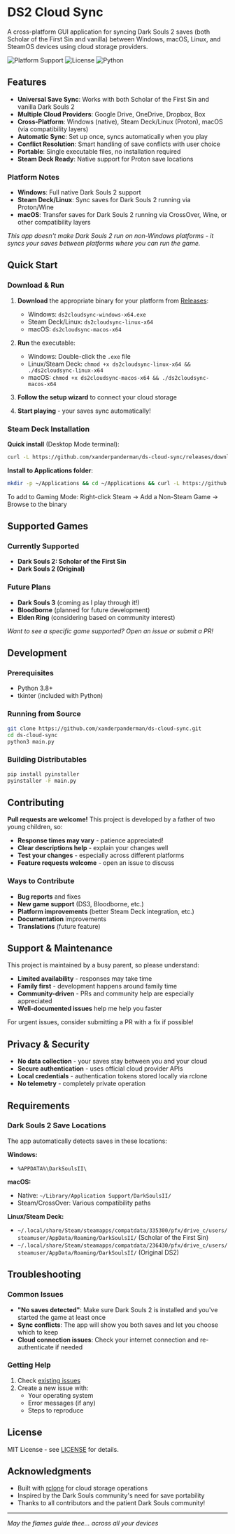 # DS2 Cloud Sync

A cross-platform GUI application for syncing Dark Souls 2 saves (both Scholar of the First Sin and vanilla) between Windows, macOS, Linux, and SteamOS devices using cloud storage providers.

![Platform Support](https://img.shields.io/badge/platform-Windows%20%7C%20macOS%20%7C%20Linux%20%7C%20Steam%20Deck-blue)
![License](https://img.shields.io/badge/license-MIT-green)
![Python](https://img.shields.io/badge/python-3.8%2B-blue)

## Features

- **Universal Save Sync**: Works with both Scholar of the First Sin and vanilla Dark Souls 2
- **Multiple Cloud Providers**: Google Drive, OneDrive, Dropbox, Box
- **Cross-Platform**: Windows (native), Steam Deck/Linux (Proton), macOS (via compatibility layers)
- **Automatic Sync**: Set up once, syncs automatically when you play
- **Conflict Resolution**: Smart handling of save conflicts with user choice
- **Portable**: Single executable files, no installation required
- **Steam Deck Ready**: Native support for Proton save locations

### Platform Notes
- **Windows**: Full native Dark Souls 2 support
- **Steam Deck/Linux**: Sync saves for Dark Souls 2 running via Proton/Wine
- **macOS**: Transfer saves for Dark Souls 2 running via CrossOver, Wine, or other compatibility layers

*This app doesn't make Dark Souls 2 run on non-Windows platforms - it syncs your saves between platforms where you can run the game.*

## Quick Start

### Download & Run

1. **Download** the appropriate binary for your platform from [Releases](https://github.com/xanderpanderman/ds-cloud-sync/releases):
   - Windows: `ds2cloudsync-windows-x64.exe`
   - Steam Deck/Linux: `ds2cloudsync-linux-x64`
   - macOS: `ds2cloudsync-macos-x64`

2. **Run** the executable:
   - Windows: Double-click the `.exe` file
   - Linux/Steam Deck: `chmod +x ds2cloudsync-linux-x64 && ./ds2cloudsync-linux-x64`
   - macOS: `chmod +x ds2cloudsync-macos-x64 && ./ds2cloudsync-macos-x64`

3. **Follow the setup wizard** to connect your cloud storage
4. **Start playing** - your saves sync automatically!

### Steam Deck Installation

**Quick install** (Desktop Mode terminal):
```bash
curl -L https://github.com/xanderpanderman/ds-cloud-sync/releases/download/v1.0.0/ds2cloudsync-linux-x64 -o ds2cloudsync && chmod +x ds2cloudsync && ./ds2cloudsync
```

**Install to Applications folder**:
```bash
mkdir -p ~/Applications && cd ~/Applications && curl -L https://github.com/xanderpanderman/ds-cloud-sync/releases/download/v1.0.0/ds2cloudsync-linux-x64 -o ds2cloudsync && chmod +x ds2cloudsync && ./ds2cloudsync
```

To add to Gaming Mode: Right-click Steam → Add a Non-Steam Game → Browse to the binary

## Supported Games

### Currently Supported
- **Dark Souls 2: Scholar of the First Sin**
- **Dark Souls 2 (Original)**

### Future Plans
- **Dark Souls 3** (coming as I play through it!)
- **Bloodborne** (planned for future development)
- **Elden Ring** (considering based on community interest)

*Want to see a specific game supported? Open an issue or submit a PR!*

## Development

### Prerequisites
- Python 3.8+
- tkinter (included with Python)

### Running from Source
```bash
git clone https://github.com/xanderpanderman/ds-cloud-sync.git
cd ds-cloud-sync
python3 main.py
```

### Building Distributables
```bash
pip install pyinstaller
pyinstaller -F main.py
```

## Contributing

**Pull requests are welcome!** This project is developed by a father of two young children, so:

- **Response times may vary** - patience appreciated!
- **Clear descriptions help** - explain your changes well
- **Test your changes** - especially across different platforms
- **Feature requests welcome** - open an issue to discuss

### Ways to Contribute
- **Bug reports** and fixes
- **New game support** (DS3, Bloodborne, etc.)
- **Platform improvements** (better Steam Deck integration, etc.)
- **Documentation** improvements
- **Translations** (future feature)

## Support & Maintenance

This project is maintained by a busy parent, so please understand:

- **Limited availability** - responses may take time
- **Family first** - development happens around family time
- **Community-driven** - PRs and community help are especially appreciated
- **Well-documented issues** help me help you faster

For urgent issues, consider submitting a PR with a fix if possible!

## Privacy & Security

- **No data collection** - your saves stay between you and your cloud
- **Secure authentication** - uses official cloud provider APIs
- **Local credentials** - authentication tokens stored locally via rclone
- **No telemetry** - completely private operation

## Requirements

### Dark Souls 2 Save Locations
The app automatically detects saves in these locations:

**Windows:**
- `%APPDATA%\DarkSoulsII\`

**macOS:**
- Native: `~/Library/Application Support/DarkSoulsII/`
- Steam/CrossOver: Various compatibility paths

**Linux/Steam Deck:**
- `~/.local/share/Steam/steamapps/compatdata/335300/pfx/drive_c/users/steamuser/AppData/Roaming/DarkSoulsII/` (Scholar of the First Sin)
- `~/.local/share/Steam/steamapps/compatdata/236430/pfx/drive_c/users/steamuser/AppData/Roaming/DarkSoulsII/` (Original DS2)

## Troubleshooting

### Common Issues
- **"No saves detected"**: Make sure Dark Souls 2 is installed and you've started the game at least once
- **Sync conflicts**: The app will show you both saves and let you choose which to keep
- **Cloud connection issues**: Check your internet connection and re-authenticate if needed

### Getting Help
1. Check [existing issues](https://github.com/xanderpanderman/ds-cloud-sync/issues)
2. Create a new issue with:
   - Your operating system
   - Error messages (if any)
   - Steps to reproduce

## License

MIT License - see [LICENSE](LICENSE) for details.

## Acknowledgments

- Built with [rclone](https://rclone.org/) for cloud storage operations
- Inspired by the Dark Souls community's need for save portability
- Thanks to all contributors and the patient Dark Souls community!

---

*May the flames guide thee... across all your devices*